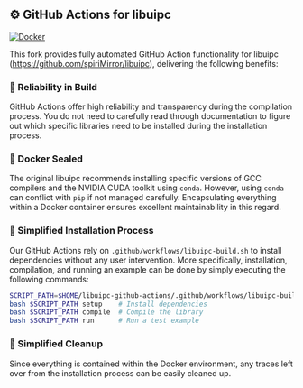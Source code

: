 ## ⚙️ GitHub Actions for libuipc

[![Docker](https://github.com/ryichando/libuipc-github-actions/actions/workflows/docker.yml/badge.svg)](https://github.com/ryichando/libuipc-github-actions/actions/workflows/docker.yml)

This fork provides fully automated GitHub Action functionality for libuipc (https://github.com/spiriMirror/libuipc), delivering the following benefits:

### 🔧 Reliability in Build

GitHub Actions offer high reliability and transparency during the compilation process. You do not need to carefully read through documentation to figure out which specific libraries need to be installed during the installation process.

### 🐳 Docker Sealed
The original libuipc recommends installing specific versions of GCC compilers and the NVIDIA CUDA toolkit using `conda`.
However, using `conda` can conflict with `pip` if not managed carefully. Encapsulating everything within a Docker container ensures excellent maintainability in this regard.

### 🚀 Simplified Installation Process
Our GitHub Actions rely on `.github/workflows/libuipc-build.sh` to install dependencies without any user intervention. More specifically, installation, compilation, and running an example can be done by simply executing the following commands:

```bash
SCRIPT_PATH=$HOME/libuipc-github-actions/.github/workflows/libuipc-build.sh
bash $SCRIPT_PATH setup    # Install dependencies
bash $SCRIPT_PATH compile  # Compile the library
bash $SCRIPT_PATH run      # Run a test example
```

### 🧹 Simplified Cleanup
Since everything is contained within the Docker environment, any traces left over from the installation process can be easily cleaned up.